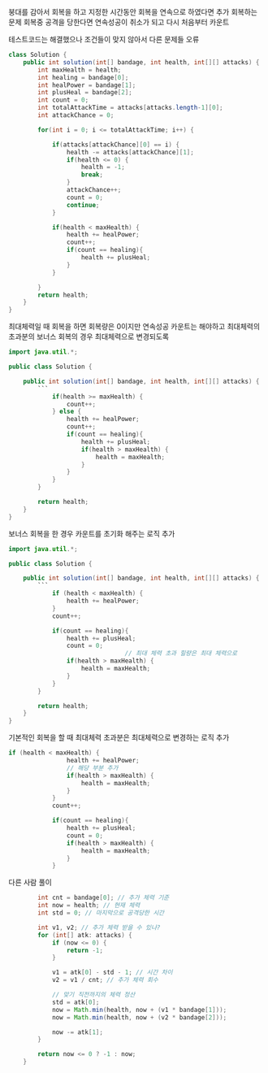 붕대를 감아서 회복을 하고 지정한 시간동안 회복을 연속으로 하였다면 추가 회복하는 문제
회복중 공격을 당한다면 연속성공이 취소가 되고 다시 처음부터 카운트


테스트코드는 해결했으나 조건들이 맞지 않아서 다른 문제들 오류
```java
class Solution {
    public int solution(int[] bandage, int health, int[][] attacks) {
        int maxHealth = health;
        int healing = bandage[0];
        int healPower = bandage[1];
        int plusHeal = bandage[2];
        int count = 0;
        int totalAttackTime = attacks[attacks.length-1][0];
        int attackChance = 0;

        for(int i = 0; i <= totalAttackTime; i++) {

            if(attacks[attackChance][0] == i) {
                health -= attacks[attackChance][1];
                if(health <= 0) {
                    health = -1;
                    break;
                }
                attackChance++;
                count = 0;
                continue;
            }

            if(health < maxHealth) {
                health += healPower;
                count++;
                if(count == healing){
                    health += plusHeal;
                }
            }

        }
        return health;
    }
}
```
최대체력일 때 회복을 하면 회복량은 0이지만 연속성공 카운트는 해야하고 최대체력의 초과분의 보너스 회복의 경우 최대체력으로 변경되도록
```java
import java.util.*;

public class Solution {

    public int solution(int[] bandage, int health, int[][] attacks) {
        ```
            if(health >= maxHealth) {
                count++;
            } else {
                health += healPower;
                count++;
                if(count == healing){
                    health += plusHeal;
                    if(health > maxHealth) {
                        health = maxHealth;
                    }
                }
            }
        }

        return health;
    }
}
```

보너스 회복을 한 경우 카운트를 초기화 해주는 로직 추가
```java
import java.util.*;

public class Solution {

    public int solution(int[] bandage, int health, int[][] attacks) {
        ```
            if (health < maxHealth) {
                health += healPower;
            }
            count++;

            if(count == healing){
                health += plusHeal;
                count = 0;
								// 최대 체력 초과 힐량은 최대 체력으로
                if(health > maxHealth) {
                    health = maxHealth;
                }
            }
        }

        return health;
    }
}
```
기본적인 회복을 할 때 최대체력 초과분은 최대체력으로 변경하는 로직 추가
```java
if (health < maxHealth) {
                health += healPower;
                // 해당 부분 추가
                if(health > maxHealth) {
                    health = maxHealth;
                }
            }
            count++;

            if(count == healing){
                health += plusHeal;
                count = 0;
                if(health > maxHealth) {
                    health = maxHealth;
                }
            }
```

다른 사람 풀이

```java
     	int cnt = bandage[0]; // 추가 체력 기준
        int now = health; // 현재 체력
        int std = 0; // 마지막으로 공격당한 시간

        int v1, v2; // 추가 체력 받을 수 있나?
        for (int[] atk: attacks) {
            if (now <= 0) {
                return -1;
            }

            v1 = atk[0] - std - 1; // 시간 차이
            v2 = v1 / cnt; // 추가 체력 회수

            // 맞기 직전까지의 체력 정산
            std = atk[0];
            now = Math.min(health, now + (v1 * bandage[1]));
            now = Math.min(health, now + (v2 * bandage[2]));

            now -= atk[1];
        }        

        return now <= 0 ? -1 : now;
    }
```